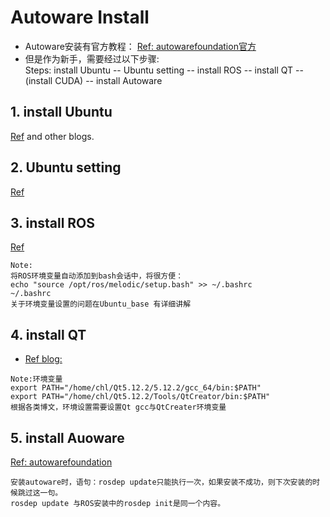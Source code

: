 # Autoware Install

- Autoware安装有官方教程：
[Ref: autowarefoundation官方](https://gitlab.com/autowarefoundation/autoware.ai/autoware/-/wikis/Source-Build)
- 但是作为新手，需要经过以下步骤:<br>
     Steps: install Ubuntu -- Ubuntu setting -- install ROS -- install QT --(install CUDA) -- install Autoware
        
## 1. install Ubuntu 
[Ref](https://www.cnblogs.com/Duane/p/6776302.html) and other blogs.
## 2. Ubuntu setting
[Ref](https://github.com/honlinchen/Autoware_devel_record/blob/master/Ubuntu_base.md)
## 3. install ROS
[Ref](https://github.com/honlinchen/Autoware_devel_record/blob/master/ROS_install.md)
```
Note:
将ROS环境变量自动添加到bash会话中，将很方便：
echo "source /opt/ros/melodic/setup.bash" >> ~/.bashrc
~/.bashrc
关于环境变量设置的问题在Ubuntu_base 有详细讲解
```
## 4. install QT

- [Ref blog:](https://blog.csdn.net/luoffy555/article/details/103251712)
```
Note:环境变量
export PATH="/home/chl/Qt5.12.2/5.12.2/gcc_64/bin:$PATH"
export PATH="/home/chl/Qt5.12.2/Tools/QtCreator/bin:$PATH"
根据各类博文，环境设置需要设置Qt gcc与QtCreater环境变量
```

## 5. install Auoware
[Ref: autowarefoundation](https://gitlab.com/autowarefoundation/autoware.ai/autoware/-/wikis/Source-Build)

```
安装autoware时，语句：rosdep update只能执行一次，如果安装不成功，则下次安装的时候跳过这一句。
rosdep update 与ROS安装中的rosdep init是同一个内容。
```

